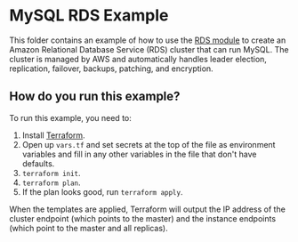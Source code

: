 # MySQL RDS Example

This folder contains an example of how to use the [RDS module](/modules/rds) to create an Amazon 
Relational Database Service (RDS) cluster that can run MySQL. The cluster is managed by AWS and
automatically handles leader election, replication, failover, backups, patching, and encryption. 

## How do you run this example?

To run this example, you need to:

1. Install [Terraform](https://www.terraform.io/).
1. Open up `vars.tf` and set secrets at the top of the file as environment variables and fill in any other variables in
   the file that don't have defaults. 
1. `terraform init`.
1. `terraform plan`.
1. If the plan looks good, run `terraform apply`.

When the templates are applied, Terraform will output the IP address of the cluster endpoint (which points to the 
master) and the instance endpoints (which point to the master and all replicas). 
